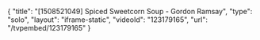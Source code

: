 {
    "title": "[1508521049] Spiced Sweetcorn Soup - Gordon Ramsay",
    "type": "solo",
    "layout": "iframe-static",
    "videoId": "123179165",
    "url": "\/tvpembed\/123179165"
}